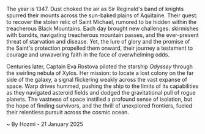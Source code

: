 
The year is 1347.  Dust choked the air as Sir Reginald's band of knights spurred their mounts across the sun-baked plains of Aquitaine.  Their quest: to recover the stolen relic of Saint Michael, rumored to be hidden within the treacherous Black Mountains.  Each day brought new challenges: skirmishes with bandits, navigating treacherous mountain passes, and the ever-present threat of starvation and disease.  Yet, the lure of glory and the promise of the Saint's protection propelled them onward, their journey a testament to courage and unwavering faith in the face of overwhelming odds.


Centuries later, Captain Eva Rostova piloted the starship *Odyssey* through the swirling nebula of Xylos.  Her mission: to locate a lost colony on the far side of the galaxy, a signal flickering weakly across the vast expanse of space.  Warp drives hummed, pushing the ship to the limits of its capabilities as they navigated asteroid fields and dodged the gravitational pull of rogue planets.  The vastness of space instilled a profound sense of isolation, but the hope of finding survivors, and the thrill of unexplored frontiers, fueled their relentless pursuit across the cosmic ocean.

~ By Hozmi - 21 January 2025
